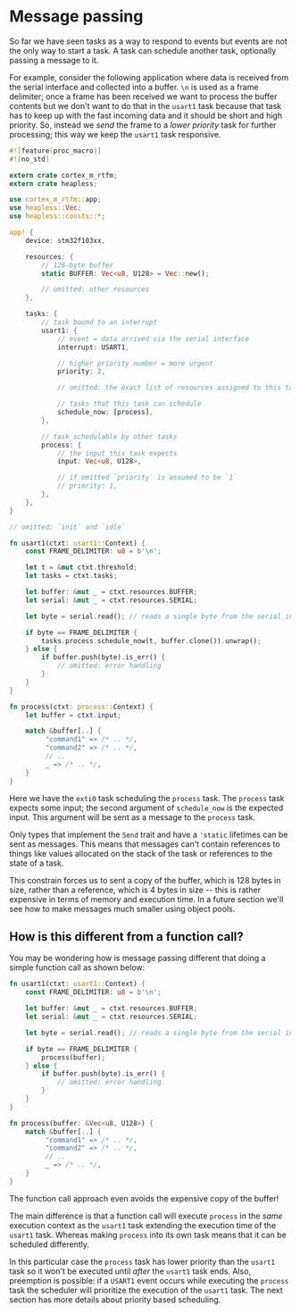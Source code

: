 # Message passing

So far we have seen tasks as a way to respond to events but events are not the only way to start a
task. A task can schedule another task, optionally passing a message to it.

For example, consider the following application where data is received from the serial interface and
collected into a buffer. `\n` is used as a frame delimiter; once a frame has been received we want
to process the buffer contents but we don't want to do that in the `usart1` task because that task
has to keep up with the fast incoming data and it should be short and high priority. So, instead we
*send* the frame to a *lower priority* task for further processing; this way we keep the `usart1`
task responsive.

``` rust
#![feature(proc_macro)]
#![no_std]

extern crate cortex_m_rtfm;
extern crate heapless;

use cortex_m_rtfm::app;
use heapless::Vec;
use heapless::consts::*;

app! {
    device: stm32f103xx,

    resources: {
        // 128-byte buffer
        static BUFFER: Vec<u8, U128> = Vec::new();

        // omitted: other resources
    },

    tasks: {
        // task bound to an interrupt
        usart1: {
            // event = data arrived via the serial interface
            interrupt: USART1,

            // higher priority number = more urgent
            priority: 2,

            // omitted: the exact list of resources assigned to this task

            // tasks that this task can schedule
            schedule_now: [process],
        },

        // task schedulable by other tasks
        process: {
            // the input this task expects
            input: Vec<u8, U128>,

            // if omitted `priority` is assumed to be `1`
            // priority: 1,
        },
    },
}

// omitted: `init` and `idle`

fn usart1(ctxt: usart1::Context) {
    const FRAME_DELIMITER: u8 = b'\n';

    let t = &mut ctxt.threshold;
    let tasks = ctxt.tasks;

    let buffer: &mut _ = ctxt.resources.BUFFER;
    let serial: &mut _ = ctxt.resources.SERIAL;

    let byte = serial.read(); // reads a single byte from the serial interface

    if byte == FRAME_DELIMITER {
        tasks.process.schedule_now(t, buffer.clone()).unwrap();
    } else {
        if buffer.push(byte).is_err() {
            // omitted: error handling
        }
    }
}

fn process(ctxt: process::Context) {
    let buffer = ctxt.input;

    match &buffer[..] {
         "command1" => /* .. */,
         "command2" => /* .. */,
         // ..
         _ => /* .. */,
    }
}
```

Here we have the `exti0` task scheduling the `process` task. The `process` task expects some input;
the second argument of `schedule_now` is the expected input. This argument will be sent as a message
to the `process` task.

Only types that implement the `Send` trait and have a `'static` lifetimes can be sent as messages.
This means that messages can't contain references to things like values allocated on the stack of
the task or references to the state of a task.

This constrain forces us to sent a copy of the buffer, which is 128 bytes in size, rather than a
reference, which is 4 bytes in size -- this is rather expensive in terms of memory and execution
time. In a future section we'll see how to make messages much smaller using object pools.

## How is this different from a function call?

You may be wondering how is message passing different that doing a simple function call as shown
below:

``` rust
fn usart1(ctxt: usart1::Context) {
    const FRAME_DELIMITER: u8 = b'\n';

    let buffer: &mut _ = ctxt.resources.BUFFER;
    let serial: &mut _ = ctxt.resources.SERIAL;

    let byte = serial.read(); // reads a single byte from the serial interface

    if byte == FRAME_DELIMITER {
        process(buffer);
    } else {
        if buffer.push(byte).is_err() {
            // omitted: error handling
        }
    }
}

fn process(buffer: &Vec<u8, U128>) {
    match &buffer[..] {
         "command1" => /* .. */,
         "command2" => /* .. */,
         // ..
         _ => /* .. */,
    }
}
```

The function call approach even avoids the expensive copy of the buffer!

The main difference is that a function call will execute `process` in the *same* execution context
as the `usart1` task extending the execution time of the `usart1` task. Whereas making `process`
into its own task means that it can be scheduled differently.

In this particular case the `process` task has lower priority than the `usart1` task so it won't be
executed until *after* the `usart1` task ends. Also, preemption is possible: if a `USART1` event
occurs while executing the `process` task the scheduler will prioritize the execution of the
`usart1` task. The next section has more details about priority based scheduling.
